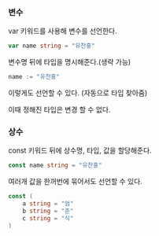 ### 변수

var 키워드를 사용해 변수를 선언한다.

```go
var name string = "유찬홍"
```

변수명 뒤에 타입을 명시해준다.(생략 가능)

```go
name := "유찬홍"
```

이렇게도 선언할 수 있다. (자동으로 타입 찾아줌)

이때 정해진 타입은 변경 할 수 없다.

### 상수

const 키워드 뒤에 상수명, 타입, 값을 할당해준다.

```go
const name string = "유찬홍"
```

여러개 값을 한꺼번에 묶어서도 선언할 수 있다.

```go
const (
    a string = "엄"
    b string = "준"
    c string = "식"
)
```